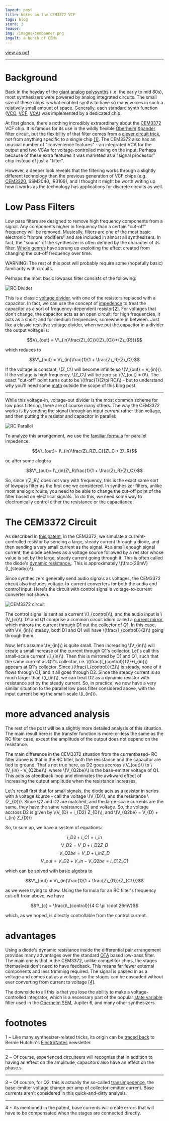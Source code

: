 ```yaml
---
layout: post
title: Notes on the CEM3372 VCF
tags: blog
score: 3
teaser: 
img: /images/cembanner.png
imgalt: a bunch of CEMs
---
```


[view as pdf](/images/cem3372.pdf)

------

# Background

Back in the heyday of the [giant](http://www.youtube.com/watch?v=xq4XOVde1Yk) [analog](http://www.youtube.com/watch?v=Yv4EADAHwOA) [polysynths](http://www.youtube.com/watch?v=FfhnF2SZTzE) (i.e. the early to mid 80s), most synthesizers were powered by analog integrated circuits.  The small size of these chips is what enabled synths to have so many voices in such a relatively small amount of space.  Generally, each standard synth function ([VCO](http://en.wikipedia.org/wiki/Voltage-controlled_oscillator), [VCF](http://en.wikipedia.org/wiki/Voltage-controlled_filter), [VCA](http://en.wikipedia.org/wiki/Voltage-controlled_amplifier)) was implemented by a dedicated chip.

At first glance, there's nothing incredibly extraordinary about the [CEM3372](http://www.synfo.nl/datasheets/CEM3372.pdf) VCF chip.  It is famous for its use in the wildly flexible [Oberheim](http://www.youtube.com/watch?v=kmfzoHDqPpk) [Xpander](http://www.youtube.com/watch?v=XN6LuK80KrM) filter circuit, but the flexibility of that filter comes from a [clever circuit trick](http://manuals.fdiskc.com/flat/Oberheim%20Xpander%20Service%20Manual.pdf), not from anything specific to a single chip [\[1\]](#foot1).  The CEM3372 also has an unusual number of "convenience features" - an integrated VCA for the output and two VCAs for voltage-controlled mixing on the input.  Perhaps because of these extra features it was marketed as a "signal processor" chip instead of just a "filter".

However, a deeper look reveals that the filtering works through a slightly different technology than the previous generation of VCF chips (e.g. [CEM3320](http://curtiselectromusic.com/uploads/CEM_3320_Long.pdf), SSM2040, IR3109), and I thought it might be worth writing up how it works as the technology has applications for discrete circuits as well.

</div><div class="post">

# Low Pass Filters

Low pass filters are designed to remove high frequency components from a signal.  Any components higher in frequency than a certain "cut-off" frequency will be removed.  Musically, filters are one of the most basic electronic "timbre modifiers" and are included in almost all synthesizers.  In fact, the "sound" of the synthesizer is often defined by the character of its filter.  [Whole genres](http://www.youtube.com/watch?v=b8TdBJDC_9Q) have sprung up exploiting the effect created from changing the cut-off frequency over time.

WARNING!  The rest of this post will probably require some (hopefully basic) familiarity with circuits.

Perhaps the most basic lowpass filter consists of the following:

![RC Divider](/images/rc_divider.png)

This is a classic [voltage divider](http://en.wikipedia.org/wiki/Voltage_divider), with one of the resistors replaced with a capacitor.  In fact, we can use the concept of [impedence](http://en.wikipedia.org/wiki/Electrical_impedance) to treat the capacitor as a sort of frequency-dependent resistor[\[2\]](#foot2). For voltages that don't change, the capacitor acts as an open circuit; for high frequencies, it acts as a short; and for medium frequencies, somewhere in between.  Just like a classic resistive voltage divider, when we put the capacitor in a divider the output voltage is:

$$V\_{out} = V\_{in}\frac{Z\_{C}}{{Z\_{C}}+{Z\_{R}}}$$

which reduces to

$$V\_{out} = V\_{in}\frac{1}{1 + \frac{Z\_R}{Z\_C}}$$

If the voltage is constant, \\(Z\_C\\) will become infinite so \\(V\_{out} = V\_{in}\\).  If the voltage is high frequency, \\(Z\_C\\) will be zero so \\(V_{out} = 0\\).  The exact "cut-off" point turns out to be \\(\frac{1}{2\pi RC}\\) - but to understand why you'll need some [math](https://en.wikipedia.org/wiki/RC_circuit) outside the scope of this blog post.

-----

While this voltage-in, voltage-out divider is the most common scheme for low pass filtering, there are of course many others.  The way the CEM3372 works is by sending the signal through an input _current_ rather than voltage, and then putting the resistor and capacitor in parallel:

![RC Parallel](/images/rc_parallel.png)

To analyze this arrangement, we use the [familiar formula](http://en.wikipedia.org/wiki/Parallel_circuit) for parallel impedence:

$$V\_{out}= I\_{in}\frac{Z\_RZ\_C}{Z\_C + Z\_R}$$

or, after some alegbra

$$V\_{out}= I\_{in}Z\_R\frac{1}{1 + \frac{Z\_R}{Z\_C}}$$

So, since \\(Z\_R\\) does not vary with frequency, this is the exact same sort of lowpass filter as the first one we considered.  In synthesizer filters, unlike most analog circuits, you need to be able to change the cut-off point of the filter based on electrical signals.  To do this, we need some way to electronically control either the resistance or the capacitance.

</div><div class="post">

# The CEM3372 Circuit

As described in [this patent](http://www.google.com/patents/US4514704), in the CEM3372, we simulate a current-controlled resistor by sending a large, steady current through a diode, and then sending a very small current as the signal.  At a small enough signal current, the diode behaves as a voltage source followed by a resistor whose value is set by the large, steady current going through it.  This is often called the diode's [dynamic resistance.](http://www.youtube.com/watch?v=QF6V74D2hbY).  This is approximately \\(\frac{26mV}{I\_{steady}}\\).

Since synthesizers generally send audio signals as voltages, the CEM3372 circuit also includes voltage-to-current converters for both the audio and control input.  Here's the circuit with control signal's voltage-to-current converter not shown.

![CEM3372 circuit](/images/cem3372.png)

The control signal is sent as a current \\(I\_{control}\\), and the audio input is \\(V\_{in}\\).  D1 and Q1 comprise a common circuit idiom called a [current mirror](http://en.wikipedia.org/wiki/Current_mirror), which mirrors the current through D1 out the collector of Q1.  In this case, with \\(V\_{in}\\) steady, both D1 and Q1 will have \\(\frac{I\_{control}}{2}\\) going through them.

Now, let's assume \\(V\_{in}\\) is quite small.  Then increasing \\(V\_{in}\\) will create a small increase of the current through Q1's collector.  Let's call this small-scale current \\(i\_{in}\\).  Then this is mirrored by D1 and Q1, such that the same current as Q2's collector, i.e. \\(\frac{I\_{control}}{2}+i\_{in}\\) appears at Q1's collector.  Since \\(\frac{I\_{control}}{2}\\) is steady, none of it flows through C1, and it all goes through D2.  Since the steady current is so much larger than \\(i\_{in}\\), we can treat D2 as a dynamic resistor with resistance set by the steady current.  So, in practice, we now have a very similar situation to the parallel low pass filter considered above, with the input current being the small-scale \\(i\_{in}\\).

</div><div class="post">

# more advanced analysis

The rest of the post will be a slightly more detailed analysis of this situation.  The main result here is the transfer function is more-or-less the same as the RC filter case, except the amplitude of the output does not depend on the resistance.

The main difference in the CEM3372 situation from the currentbased- RC filter above is that in the RC filter, both the resistance and the capacitor are tied to ground.  That's not true here, as D2 goes accross \\(V\_{out}\\) to \\(V\_{in} - V\_{Q2be}\\), where \\(V\_{Q2be}\\) is the base-emitter voltage of Q1.  This acts as afeedback loop and eliminates the awkward effect of increasing the output amplitude when the resistance increases.

Let's recall first that for small signals, the diode acts as a resistor in series with a voltage source - call the voltage \\(V\_{D}\\), and the resistance \\(Z\_{D}\\).  Since Q2 and D2 are matched, and the large-scale currents are the same, they have the same resistance [\[3\]](#foot3) and voltage.  So, the voltage accross D2 is given by \\(V\_{D} + i\_{D2} Z\_{D}\\), and \\(V\_{Q2be} = V\_{D} + i\_{in} Z\_{D}\\)

So, to sum up, we have a system of equations:

$$i\_{D2} + i\_{C1} = i\_{in}$$
$$V\_{D2} = V\_{D} + i\_{D2}Z\_{D}$$
$$V\_{Q2be} = V\_{D} + i\_{in}Z\_{D}$$
$$V\_{out} = V\_{D2} + V\_{in} - V\_{Q2be} = i\_{C1} Z\_{C1}$$

which can be solved with basic algebra to

$$V\_{out} = V\_{in}\frac{1}{1 + \frac{Z\_{D}}{Z_{C1}}}$$

as we were trying to show.  Using the formula for an RC filter's frequency cut-off from above, we have

$$f\_{c} = \frac{I\_{control}}{4 C \pi \cdot 26mV}$$

which, as we hoped, is directly controllable from the control current.

</div><div class="post">

# advantages

Using a diode's dynamic resistance inside the differential pair arrangement provides many advantages over the standard [OTA](http://en.wikipedia.org/wiki/Operational_transconductance_amplifier) based low-pass filter.  The main one is that in the CEM3372, unlike competitor chips, the stages themselves don't need to have feedback.  This means far fewer external components and less trimming required.  The signal is passed in as a voltage and comes out as a voltage, so the stages can be cascaded without ever converting from current to voltage [\[4\]](#foot4).

The downside to all this is that you lose the ability to make a voltage-controlled integrator, which is a necessary part of the popular [state variable](http://en.wikipedia.org/wiki/State_variable_filter) filter used in the [Oberheim SEM](http://www.youtube.com/watch?v=mTC4EM9DefQ), Jupiter 6, and many other synthesizers.

</div><div class="post">

# footnotes

<a id="foot1"></a> 1
~   Like many synthesizer-related tricks, its origin can be [traced back](http://electronotes.netfirms.com/EN85VCF.PDF) to Bernie Hutchin's [ElectroNotes](http://electronotes.netfirms.com/) newsletter.

-------

<a id="foot2"></a> 2
~   Of course, experienced circuiteers will recognize that in addition to having an effect on the amplitude, capacitors also have an effect on the phase.s

-------

<a id="foot3"></a> 3
~   Of course, for Q2, this is actually the so-called [transimpedence](http://en.wikipedia.org/wiki/Transconductance), the base-emitter voltage change per amp of collector-emitter current.  Base currents aren't considered in this quick-and-dirty analysis.

-------

<a id="foot4"></a> 4
~   As mentioned in the patent, base currents will create errors that will have to be compensated when the stages are connected directly.
